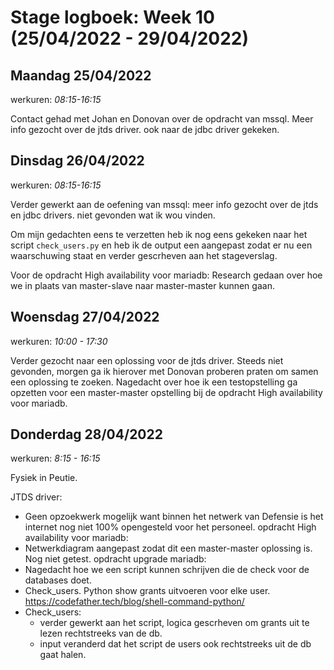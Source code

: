 # Stage logboek: Week 10 (25/04/2022 - 29/04/2022)

## Maandag 25/04/2022

werkuren: _08:15-16:15_

Contact gehad met Johan en Donovan over de opdracht van mssql. Meer info gezocht over de jtds driver. ook naar de jdbc driver gekeken.

## Dinsdag 26/04/2022

werkuren: _08:15-16:15_

Verder gewerkt aan de oefening van mssql: meer info gezocht over de jtds en jdbc drivers. niet gevonden wat ik wou vinden.

Om mijn gedachten eens te verzetten heb ik nog eens gekeken naar het script `check_users.py` en heb ik de output een aangepast zodat er nu een waarschuwing staat en verder gescrheven aan het stageverslag.

Voor de opdracht High availability voor mariadb: Research gedaan over hoe we in plaats van master-slave naar master-master kunnen gaan.

## Woensdag 27/04/2022

werkuren: _10:00 - 17:30_

Verder gezocht naar een oplossing voor de jtds driver. Steeds niet gevonden, morgen ga ik hierover met Donovan proberen praten om samen een oplossing te zoeken.
Nagedacht over hoe ik een testopstelling ga opzetten voor een master-master opstelling bij de opdracht High availability voor mariadb.

## Donderdag 28/04/2022

werkuren: _8:15 - 16:15_

Fysiek in Peutie.

JTDS driver:

- Geen opzoekwerk mogelijk want binnen het netwerk van Defensie is het internet nog niet 100% opengesteld voor het personeel.
opdracht High availability voor mariadb:
- Netwerkdiagram aangepast zodat dit een master-master oplossing is. Nog niet getest.
opdracht upgrade mariadb:
- Nagedacht hoe we een script kunnen schrijven die de check voor de databases doet.
- Check_users. Python show grants uitvoeren voor elke user. <https://codefather.tech/blog/shell-command-python/>
- Check_users:
  - verder gewerkt aan het script, logica gescrheven om grants uit te lezen rechtstreeks van de db.
  - input veranderd dat het script de users ook rechtstreeks uit de db gaat halen.
